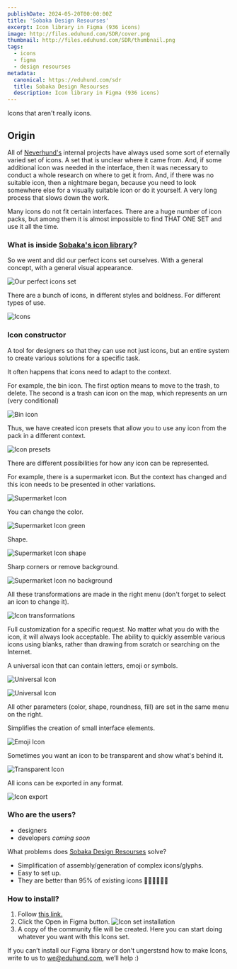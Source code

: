 ```yaml
---
publishDate: 2024-05-20T00:00:00Z
title: 'Sobaka Design Resourses'
excerpt: Icon library in Figma (936 icons)
image: http://files.eduhund.com/SDR/cover.png
thumbnail: http://files.eduhund.com/SDR/thumbnail.png
tags:
  - icons
  - figma
  - design resourses
metadata:
  canonical: https://eduhund.com/sdr
  title: Sobaka Design Resourses
  description: Icon library in Figma (936 icons)
---
```


Icons that aren't really icons.

## Origin 

All of [Neverhund's](https://neverhund.com/) internal projects have always used some sort of eternally varied set of icons. A set that is unclear where it came from. And, if some additional icon was needed in the interface, then it was necessary to conduct a whole research on where to get it from. And, if there was no suitable icon, then a nightmare began, because you need to look somewhere else for a visually suitable icon or do it yourself. A very long process that slows down the work.

Many icons do not fit certain interfaces. There are a huge number of icon packs, but among them it is almost impossible to find THAT ONE SET and use it all the time.

### What is inside [Sobaka's icon library](https://www.figma.com/community/file/1290929322246824625/icons-sobaka-design-resources)?

So we went and did our perfect icons set ourselves. With a general concept, with a general visual appearance.

![Our perfect icons set](http://files.eduhund.com/SDR/1.png) 

There are a bunch of icons, in different styles and boldness. For different types of use.

![Icons](http://files.eduhund.com/SDR/2.png) 

### Icon constructor

A tool for designers so that they can use not just icons, but an entire system to create various solutions for a specific task.

It often happens that icons need to adapt to the context.

For example, the bin icon. The first option means to move to the trash, to delete. The second is a trash can icon on the map, which represents an urn (very conditional)

![Bin icon](http://files.eduhund.com/SDR/3.png) 

Thus, we have created icon presets that allow you to use any icon from the pack in a different context.

![Icon presets](http://files.eduhund.com/SDR/4.png) 

There are different possibilities for how any icon can be represented. 

For example, there is a supermarket icon. But the context has changed and this icon needs to be presented in other variations.

![Supermarket Icon](http://files.eduhund.com/SDR/5.png) 

You can change the color.

![Supermarket Icon green](http://files.eduhund.com/SDR/6.png) 

Shape. 

![Supermarket Icon shape](http://files.eduhund.com/SDR/7.png) 

Sharp corners or remove background.

![Supermarket Icon no background](http://files.eduhund.com/SDR/8.png) 

All these transformations are made in the right menu (don't forget to select an icon to change it).

![Icon transformations](http://files.eduhund.com/SDR/9.png) 

Full customization for a specific request. No matter what you do with the icon, it will always look acceptable. The ability to quickly assemble various icons using blanks, rather than drawing from scratch or searching on the Internet. 

A universal icon that can contain letters, emoji or symbols.

![Universal Icon](http://files.eduhund.com/SDR/10.png) 

![Universal Icon](http://files.eduhund.com/SDR/11.png) 

All other parameters (color, shape, roundness, fill) are set in the same menu on the right. 

Simplifies the creation of small interface elements.

![Emoji Icon](http://files.eduhund.com/SDR/12.png) 

Sometimes you want an icon to be transparent and show what's behind it.

![Transparent Icon](http://files.eduhund.com/SDR/13.png) 

All icons can be exported in any format.

![Icon export](http://files.eduhund.com/SDR/14.png) 

### Who are the users?

- designers 
- developers _coming soon_

What problems does [Sobaka Design Resourses](https://www.figma.com/community/file/1290929322246824625/icons-sobaka-design-resources) solve?

- Simplification of assembly/generation of complex icons/glyphs. 
- Easy to set up. 
- They are better than 95% of existing icons 💅🏻💅🏻💅🏻

### How to install?

1. Follow [this link.]((https://www.figma.com/community/file/1290929322246824625/icons-sobaka-design-resources))
2. Click the  Open in Figma button. 
![Icon set installation](http://files.eduhund.com/SDR/15.png) 
3. A copy of the community file will be created. Here you can start doing whatever you want with this Icons set. 

If you can’t install our Figma library or don't ungerstsnd how to make Icons, write to us to we@eduhund.com, we’ll help :)


